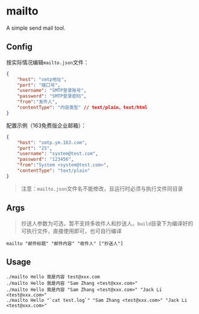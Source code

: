# mailto

A simple send mail tool.

## Config

按实际情况编辑`mailto.json`文件：

```json
{
    "host": "smtp地址",
    "port": "端口号",
    "username": "SMTP登录账号",
    "password": "SMTP登录密码",
    "from":"发件人",
    "contentType": "内容类型" // text/plain、text/html
}
```

配置示例（163免费版企业邮箱）：

```json
{
    "host": "smtp.ym.163.com",
    "port": "25",
    "username": "system@test.com",
    "password": "123456",
    "from":"System <system@test.com>",
    "contentType": "text/plain"
}
```

>注意：`mailto.json`文件名不能修改，且运行时必须与执行文件同目录

## Args

> 抄送人参数为可选，暂不支持多收件人和抄送人，`build`目录下为编译好的可执行文件，直接使用即可，也可自行编译

```shell
mailto "邮件标题" "邮件内容" "收件人" ["抄送人"]
```

## Usage

```shell
./mailto Hello 我是内容 test@xxx.com
./mailto Hello 我是内容 "Sam Zhang <test@xxx.com>"
./mailto Hello 我是内容 "Sam Zhang <test@xxx.com>" "Jack Li <test@xxx.com>"
./mailto Hello "`cat test.log`" "Sam Zhang <test@xxx.com>" "Jack Li <test@xxx.com>"
```